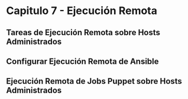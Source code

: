 # Capitulo 7 - Ejecución Remota

## Tareas de Ejecución Remota sobre Hosts Administrados

## Configurar Ejecución Remota de Ansible

## Ejecución Remota de Jobs Puppet sobre Hosts Administrados